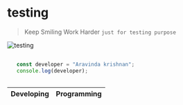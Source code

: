 # testing
>Keep Smiling Work Harder
`just for testing purpose`

![testing](https://imageog.flaticon.com/icons/png/512/1875/1875660.png?size=1200x630f&pad=10,10,10,10&ext=png&bg=FFFFFFFF)

```javascript
  
   const developer = "Aravinda krishnan";
   console.log(developer);
  
```
|Developing|Programming|
|---|---|
